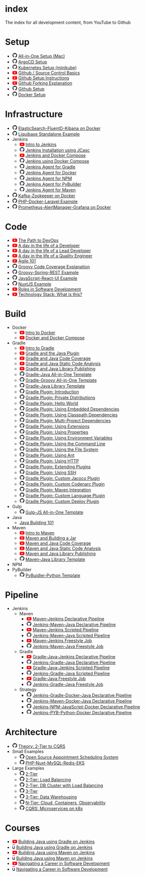 # index
The index for all development content, from YouTube to Github

# Setup

- ![github-mark-white](./wiki/github-mark-16.png) [All-in-One Setup (Mac)](https://github.com/jvalentino/setup-automation)
- ![github-mark-white](./wiki/github-mark-16.png) [ArgoCD Setup](https://github.com/jvalentino/setup-argocd)
- ![github-mark-white](./wiki/github-mark-16.png) [Kubernetes Setup (minikube)](https://github.com/jvalentino/setup-kubernetes)
- ![youtube](./wiki/youtube.png) [Github / Source Control Basics](https://www.youtube.com/watch?v=Dom8jcRqEX0)
- ![youtube](./wiki/youtube.png) [Github Setup Instructions](https://www.youtube.com/watch?v=bdlA24GoZi8)
- ![youtube](./wiki/youtube.png) [Github Forking Explanation](https://www.youtube.com/watch?v=ov5LEOEeAU4)
- ![github-mark-white](./wiki/github-mark-16.png) [Github Setup](https://github.com/jvalentino/setup-git)
- ![github-mark-white](./wiki/github-mark-16.png) [Docker Setup](https://github.com/jvalentino/setup-docker)

# Infrastructure

- ![github-mark-white](./wiki/github-mark-16.png) [ElasticSearch-FluentD-Kibana on Docker](https://github.com/jvalentino/example-docker-efk)
- ![github-mark-white](./wiki/github-mark-16.png) [Liquibase Standalone Example](https://github.com/jvalentino/example-liquibase-standalone)
- Jenkins
  - ![youtube](./wiki/youtube.png) [Intro to Jenkins](https://www.youtube.com/watch?v=TqQCvQ30lTc)
  - ![github-mark-white](./wiki/github-mark-16.png) [Jenkins Installation using JCasc](https://github.com/jvalentino/example-jenkins-docker-jcasc-2)
  - ![youtube](./wiki/youtube.png) [Jenkins and Docker Compose](https://www.youtube.com/watch?v=i1ySYuQ2ASg)
  - ![github-mark-white](./wiki/github-mark-16.png) [Jenkins using Docker Compose](https://github.com/jvalentino/example-docker-jenkins)
  - ![github-mark-white](./wiki/github-mark-16.png) [Jenkins Agent for Gradle](https://github.com/jvalentino/jenkins-agent-gradle)
  - ![github-mark-white](./wiki/github-mark-16.png) [Jenkins Agent for Docker](https://github.com/jvalentino/example-docker-jenkins)
  - ![github-mark-white](./wiki/github-mark-16.png) [Jenkins Agent for NPM](https://github.com/jvalentino/jenkins-agent-npm)
  - ![github-mark-white](./wiki/github-mark-16.png) [Jenkins Agent for PyBuilder](https://github.com/jvalentino/jenkins-agent-pyb)
  - ![github-mark-white](./wiki/github-mark-16.png) [Jenkins Agent for Maven](https://github.com/jvalentino/jenkins-agent-maven)
- ![github-mark-white](./wiki/github-mark-16.png) [Kafka-Zookeeper on Docker](https://github.com/jvalentino/example-docker-kafka)
- ![github-mark-white](./wiki/github-mark-16.png) [PHP-Docker-Laravel Example](https://github.com/jvalentino/example-docker-laravel)
- ![github-mark-white](./wiki/github-mark-16.png) [Prometheus-AlertManager-Grafana on Docker](https://github.com/jvalentino/example-docker-prometheus-grafana)

# Code

- ![youtube](./wiki/youtube.png) [The Path to DevOps](https://www.youtube.com/watch?v=nsxrKPthl8E)
- ![youtube](./wiki/youtube.png) [A day in the life of a Developer](https://www.youtube.com/watch?v=rOvrpF8zuYI)
- ![youtube](./wiki/youtube.png) [A day in the life of a Lead Developer](https://www.youtube.com/watch?v=fxorF66SDmo)
- ![youtube](./wiki/youtube.png) [A day in the life of a Quality Engineer](https://www.youtube.com/watch?v=IMeKh4XzH4k)
- ![youtube](./wiki/youtube.png) [Agile 101](https://www.youtube.com/watch?v=TU2CEAo-17E)
- ![github-mark-white](./wiki/github-mark-16.png) [Groovy Code Coverage Explanation](https://github.com/jvalentino/gradlebook-05.02.01-groovy-coverage-and-you)
- ![github-mark-white](./wiki/github-mark-16.png) [Groovy-Spring-REST Example](https://github.com/jvalentino/clothes-closet-rest)
- ![github-mark-white](./wiki/github-mark-16.png) [JavaScript-React-UI Example](https://github.com/jvalentino/clothes-closet-ui)
- ![github-mark-white](./wiki/github-mark-16.png) [NuxtJS Example](https://github.com/jvalentino/clothes-closet-ui)
- ![youtube](./wiki/youtube.png) [Roles in Software Development](https://www.youtube.com/watch?v=ncVmHZNrgxE)
- ![youtube](./wiki/youtube.png) [Technology Stack: What is this?](https://www.youtube.com/watch?v=Uux3CtfzsjU)

# Build

- Docker
  - ![youtube](./wiki/youtube.png) [Intro to Docker](https://studio.youtube.com/video/4wr7qg_zkR8/comments)
  - ![youtube](./wiki/youtube.png) [Docker and Docker Compose](https://studio.youtube.com/video/et63lPDQCfE/edit)
- Gradle
  - ![youtube](./wiki/youtube.png) [Intro to Gradle](https://www.youtube.com/watch?v=hJiTWdeJik8)
  - ![youtube](./wiki/youtube.png) [Gradle and the Java Plugin](https://www.youtube.com/watch?v=JMJWU1bTfAQ)
  - ![youtube](./wiki/youtube.png) [Gradle and Java Code Coverage](https://www.youtube.com/watch?v=3B8Zg_dlfKI)
  - ![youtube](./wiki/youtube.png) [Gradle and Java Static Code Analysis](https://www.youtube.com/watch?v=y_N2eFw10YA)
  - ![youtube](./wiki/youtube.png) [Gradle and Java Library Publishing](https://www.youtube.com/watch?v=S2UQHAELz9g)
  - ![github-mark-white](./wiki/github-mark-16.png) [Gradle-Java All-in-One Template](https://github.com/jvalentino/java-gradle-all-in-one-template)
  - ![github-mark-white](./wiki/github-mark-16.png) [Gradle-Groovy All-in-One Template](https://github.com/jvalentino/groovy-gradle-all-in-one-template)
  - ![github-mark-white](./wiki/github-mark-16.png) [Gradle-Java Library Template](https://github.com/jvalentino/example-java-gradle-lib-4)
  - ![github-mark-white](./wiki/github-mark-16.png) [Gradle Plugin: Introduction](https://github.com/jvalentino/gradlebook-01-introduction)
  - ![github-mark-white](./wiki/github-mark-16.png) [Gradle Plugin: Private Distributions](https://github.com/jvalentino/gradlebook-03.02-hello-world-private)
  - ![github-mark-white](./wiki/github-mark-16.png) [Gradle Plugin: Hello World](https://github.com/jvalentino/gradlebook-03.07-hello-world-gradle)
  - ![github-mark-white](./wiki/github-mark-16.png) [Gradle Plugin: Using Embedded Dependencies](https://github.com/jvalentino/gradlebook-04.01.01-dep-plugin)
  - ![github-mark-white](./wiki/github-mark-16.png) [Gradle Plugin: Using Classpath Dependencies](https://github.com/jvalentino/gradlebook-04.01.02-dep-plugin-better)
  - ![github-mark-white](./wiki/github-mark-16.png) [Gradle Plugin: Multi-Project Dependencies](https://github.com/jvalentino/gradlebook-04.01.03-dep-plugin-multi)
  - ![github-mark-white](./wiki/github-mark-16.png) [Gradle Plugin: Using Extensions](https://github.com/jvalentino/gradlebook-04.03-ext-demo-comp)
  - ![github-mark-white](./wiki/github-mark-16.png) [Gradle Plugin: Using Properties](https://github.com/jvalentino/gradlebook-04.04-props-demo)
  - ![github-mark-white](./wiki/github-mark-16.png) [Gradle Plugin: Using Environment Variables](https://github.com/jvalentino/gradlebook-04.05-env-demo)
  - ![github-mark-white](./wiki/github-mark-16.png) [Gradle Plugin: Using the Command Line](https://github.com/jvalentino/gradlebook-04.06-command-line)
  - ![github-mark-white](./wiki/github-mark-16.png) [Gradle Plugin: Using the File System](https://github.com/jvalentino/gradlebook-04.07-files-demo)
  - ![github-mark-white](./wiki/github-mark-16.png) [Gradle Plugin: Using Ant](https://github.com/jvalentino/gradlebook-04.08-ant-demo)
  - ![github-mark-white](./wiki/github-mark-16.png) [Gradle Plugin: Using HTTP](https://github.com/jvalentino/gradlebook-04.09-http-demo)
  - ![github-mark-white](./wiki/github-mark-16.png) [Gradle Plugin: Extending Plugins](https://github.com/jvalentino/gradlebook-04.10-other-plugins)
  - ![github-mark-white](./wiki/github-mark-16.png) [Gradle Plugin: Using SSH](https://github.com/jvalentino/gradlebook-04.11-ssh-demo)
  - ![github-mark-white](./wiki/github-mark-16.png) [Gradle Plugin: Custom Jacoco Plugin](https://github.com/jvalentino/gradlebook-05.02.02-custom-jacoco)
  - ![github-mark-white](./wiki/github-mark-16.png) [Gradle Plugin: Custom Codenarc Plugin](https://github.com/jvalentino/gradlebook-05.01-custom-codenarc)
  - ![github-mark-white](./wiki/github-mark-16.png) [Gradle Plugin: Maven Integration](https://github.com/jvalentino/gradlebook-05.03-custom-maven)
  - ![github-mark-white](./wiki/github-mark-16.png) [Gradle Plugin: Custom Language Plugin](https://github.com/jvalentino/gradlebook-05.04-custom-language)
  - ![github-mark-white](./wiki/github-mark-16.png) [Gradle Plugin: Custom Deploy Plugin](https://github.com/jvalentino/gradlebook-05.05-custom-deploy)
- Gulp
  - ![github-mark-white](./wiki/github-mark-16.png) [Gulp-JS All-in-One Template](https://github.com/jvalentino/gulp-all-in-one-template)
- Java
  - [Java Building 101](https://github.com/jvalentino/java-building-101)
- Maven
  - ![youtube](./wiki/youtube.png) [Intro to Maven](https://www.youtube.com/watch?v=Lj45lJOSDiw)
  - ![youtube](./wiki/youtube.png) [Maven and Building a Jar](https://www.youtube.com/watch?v=lnodxs79Omw)
  - ![youtube](./wiki/youtube.png) [Maven and Java Code Coverage](https://www.youtube.com/watch?v=SarX6ytrZD8)
  - ![youtube](./wiki/youtube.png) [Maven and Java Static Code Analysis](https://www.youtube.com/watch?v=BMYtRFb2C20)
  - ![youtube](./wiki/youtube.png) [Maven and Java Library Publishing](https://www.youtube.com/watch?v=EA5fZf0Ilqs)
  - ![github-mark-white](./wiki/github-mark-16.png) [Maven-Java Library Template](https://github.com/jvalentino/example-java-maven-lib-4)
- NPM
- PyBuilder
  - ![github-mark-white](./wiki/github-mark-16.png) [PyBuidler-Python Template](https://github.com/jvalentino/example-python-pyb-lib-1)

# Pipeline

- Jenkins
  - Maven
    - ![youtube](./wiki/youtube.png) [Maven-Jenkins Declarative Pipeline](https://www.youtube.com/watch?v=RbDkvYzMW9I)
    - ![github-mark-white](./wiki/github-mark-16.png) [Jenkins-Maven-Java Declarative Pipeline](https://github.com/jvalentino/example-java-maven-jenkins-declarative)
    - ![youtube](./wiki/youtube.png) [Maven-Jenkins Scripted Pipeline](https://www.youtube.com/watch?v=N1QEDufByh4)
    - ![github-mark-white](./wiki/github-mark-16.png) [Jenkins-Maven-Java Scripted Pipeline](https://github.com/jvalentino/example-java-maven-jenkins-scripted)
    - ![youtube](./wiki/youtube.png) [Maven-Jenkins Freestyle Job](https://www.youtube.com/watch?v=Yc1uKf2qCRs)
    - ![github-mark-white](./wiki/github-mark-16.png) [Jenkins-Maven-Java Freestyle Job](https://github.com/jvalentino/example-java-maven-jenkins-freestyle)
  - Gradle
    - ![youtube](./wiki/youtube.png) [Gradle-Java-Jenkins Declarative Pipeline](https://www.youtube.com/watch?v=J7dHSgbjxYY)
    - ![github-mark-white](./wiki/github-mark-16.png) [Jenkins-Gradle-Java Declarative Pipeline](https://github.com/jvalentino/example-java-gradle-jenkins-declarative)
    - ![youtube](./wiki/youtube.png) [Gradle-Java-Jenkins Scripted Pipeline](https://www.youtube.com/watch?v=2krjuVaGXLI)
    - ![github-mark-white](./wiki/github-mark-16.png) [Jenkins-Gradle-Java Scripted Pipeline](https://github.com/jvalentino/example-java-gradle-jenkins-scripted)
    - ![youtube](./wiki/youtube.png) [Gradle-Java Freestyle Job](https://www.youtube.com/watch?v=r8xyZReLn5c)
    - ![github-mark-white](./wiki/github-mark-16.png) [Jenkins-Gradle-Java Freestyle Job](https://github.com/jvalentino/example-java-gradle-jenkins-freestyle)
  - Strategy
    - ![github-mark-white](./wiki/github-mark-16.png) [Jenkins-Gradle-Docker-Java Declarative Pipeline](https://github.com/jvalentino/example-java-gradle-jenkins-declarative-docker)
    - ![github-mark-white](./wiki/github-mark-16.png) [Jenkins-Maven-Docker-Java Declarative Pipeline](https://github.com/jvalentino/example-java-gradle-jenkins-declarative-docker)
    - ![github-mark-white](./wiki/github-mark-16.png) [Jenkins-NPM-JavaScript-Docker Declarative Pipeline](https://github.com/jvalentino/example-js-npm-jenkins-declarative-docker)
    - ![github-mark-white](./wiki/github-mark-16.png) [Jenkins-PYB-Python-Docker Declarative Pipeline](https://github.com/jvalentino/example-python-pyb-jenkins-declarative-docker)

# Architecture

- ![github-mark-white](./wiki/github-mark-16.png) [Theory: 2-Tier to CQRS](https://github.com/jvalentino/clothes-closet-wiki?tab=readme-ov-file#architectural-theory)
- Small Examples
  - ![github-mark-white](./wiki/github-mark-16.png) [Open Source Appointment Scheduling System](https://github.com/jvalentino/clothes-closet-wiki)
  - ![github-mark-white](./wiki/github-mark-16.png) [PHP-Nuxt-MySQL-Redis-EKS](https://github.com/jvalentino/example-system-arch-php-nuxt-mysql-redis-k8s-aws)
- Large Examples
  - ![github-mark-white](./wiki/github-mark-16.png) [2-Tier](https://github.com/jvalentino/sys-alpha-bravo)
  - ![github-mark-white](./wiki/github-mark-16.png) [2-Tier: Load Balancing](https://github.com/jvalentino/sys-charlie)
  - ![github-mark-white](./wiki/github-mark-16.png) [2-Tier: DB Cluster with Load Balancing](https://github.com/jvalentino/sys-delta)
  - ![github-mark-white](./wiki/github-mark-16.png) [3-Tier](https://github.com/jvalentino/sys-echo-rest)
  - ![github-mark-white](./wiki/github-mark-16.png) [3-Tier: Data Warehousing](https://github.com/jvalentino/sys-foxtrot)
  - ![github-mark-white](./wiki/github-mark-16.png) [N-Tier: Cloud, Containers, Observability](https://github.com/jvalentino/sys-golf)
  - ![github-mark-white](./wiki/github-mark-16.png) [CQRS: Microservices on k8s](https://github.com/jvalentino/sys-juliet)

# Courses

- ![youtube](./wiki/youtube.png) [Building Java using Gradle on Jenkins](https://www.youtube.com/watch?v=ejKAkisGWho&list=PLzNWrVFxKLyJPRqmcwB06_m6S2-pbbwl5)
- ![udemy](./wiki/udemy.png) [Building Java using Gradle on Jenkins](https://www.udemy.com/course/building-java-using-gradle-on-jenkins/?referralCode=A5212ADCDAC6F7442A5C)
- ![youtube](./wiki/youtube.png) [Building Java using Maven on Jenkins](https://www.youtube.com/watch?v=3g0oXUCObHE&list=PLzNWrVFxKLyI5sTAagzjJ4Ba8pIDanBld)
- ![udemy](./wiki/udemy.png) [Building Java using Maven on Jenkins](https://www.udemy.com/course/building-java-using-maven-on-jenkins/?referralCode=259AFCFB1B2DB162ADB7)
- ![youtube](./wiki/youtube.png) [Navigating a Career in Software Development](https://www.youtube.com/watch?v=vVKyYlEht6s&list=PLzNWrVFxKLyKWJkaBOrA1-ZJPIKs1cfG5)
- ![udemy](./wiki/udemy.png) [Navigating a Career in Software Development](https://www.udemy.com/course/navigating-a-career-in-software-development/?referralCode=8C8B4F8E4901A3B0C048)

